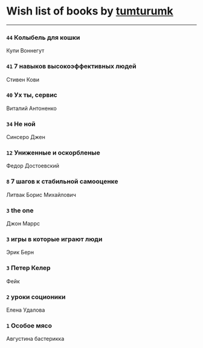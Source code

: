 # Wish list of books by [tumturumk](http://vk.com/id135685382)
---

### `44` Колыбель для кошки
Купи Воннегут

### `41` 7 навыков высокоэффективных людей
Стивен Кови

### `40` Ух ты, сервис
Виталий Антоненко

### `34` Не ной
Синсеро Джен

### `12` Униженные и оскорбленые
Федор Достоевский

### `8` 7 шагов к стабильной самооценке
Литвак Борис Михайлович

### `3` the one
Джон Маррс

### `3` игры в которые играют люди
Эрик Берн

### `3` Петер Келер
Фейк

### `2` уроки соционики
Елена Удалова

### `1` Особое мясо
Августина бастерикка

